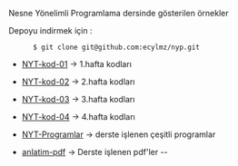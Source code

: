 Nesne Yönelimli Programlama dersinde gösterilen örnekler

Depoyu indirmek için :

          $ git clone git@github.com:ecylmz/nyp.git

- [NYT-kod-01](https://github.com/ecylmz/nyp/tree/master/NYT-kod-01) -> 1.hafta kodları

- [NYT-kod-02](https://github.com/ecylmz/nyp/tree/master/NYT-kod-02) -> 2.hafta kodları

- [NYT-kod-03](https://github.com/ecylmz/nyp/tree/master/NYT-kod-03) -> 3.hafta kodları

- [NYT-kod-04](https://github.com/ecylmz/nyp/tree/master/NYT-kod-04) -> 4.hafta kodları

- [NYT-Programlar](https://github.com/ecylmz/nyp/tree/master/NYT-Programlar) -> derste işlenen çeşitli programlar

- [anlatim-pdf](https://github.com/ecylmz/nyp/tree/master/anlatim-pdf) -> Derste işlenen pdf'ler
--

